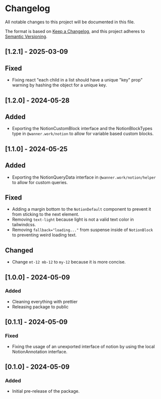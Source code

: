 # Changelog

All notable changes to this project will be documented in this file.

The format is based on [Keep a Changelog](https://keepachangelog.com/en/1.1.0/),
and this project adheres to [Semantic Versioning](https://semver.org/spec/v2.0.0.html).

## [1.2.1] - 2025-03-09

## Fixed

- Fixing react "each child in a list should have a unique "key" prop" warning by hashing the object for a unique key.

## [1.2.0] - 2024-05-28

## Added

- Exporting the NotionCustomBlock interface and the NotionBlockTypes type in `@wanner.work/notion` to allow for variable based custom blocks.

## [1.1.0] - 2024-05-25

## Added

- Exporting the NotionQueryData interface in `@wanner.work/notion/helper` to allow for custom queries.

## Fixed

- Adding a margin bottom to the `NotionDefault` component to prevent it from sticking to the next element.
- Removing `text-light` because light is not a valid text color in tailwindcss.
- Removing `fallback="loading..."` from suspense inside of `NotionBlock` to preventing weird loading text.

## Changed

- Change `mt-12 mb-12` to `my-12` because it is more concise.

## [1.0.0] - 2024-05-09

### Added

- Cleaning everything with prettier
- Releasing package to public

## [0.1.1] - 2024-05-09

### Fixed

- Fixing the usage of an unexported interface of notion by using the local NotionAnnotation interface.

## [0.1.0] - 2024-05-09

### Added

- Initial pre-release of the package.
